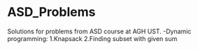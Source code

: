 # ASD_Problems
Solutions for problems from ASD course at AGH UST.
-Dynamic programming:
  1.Knapsack
  2.Finding subset with given sum
